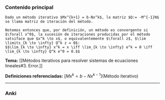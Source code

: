 ### Contenido principal

```ad-Formal
Dado un método iterativo $Mx^{k+1} = b-Nx^k$, la matriz $Q:= -M^{-1}N$ se llama matriz de iteración del método.
```

```ad-note
Notemos entonces que, por definición, un método es convergente si $\forall x^0$, la sucesión de iteraciones producidas por el método satsiface que $x^k \to x$, o equivalentemente $\forall z$, $\lim \limits_{k \to \infty} Q^k z = 0$:
$$\lim_{k \to \infty} x^k = x \iff \lim_{k \to \infty} e^k = 0 \iff \lim_{k \to \infty} Q^k e^0 = 0.$$
```

**Tema:** [[Métodos iterativos para resolver sistemas de ecuaciones lineales#3. Error.]]

**Definiciones referenciadas:** [$Mx^k = b-Nx^{k-1}$](Método iterativo)

---
### Anki
